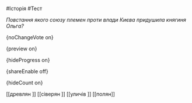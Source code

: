 #Історія #Тест

*Повстання якого союзу племен проти влади Києва придушила княгиня Ольга?*

{noChangeVote on}

{preview on}

{hideProgress on}

{shareEnable off}

{hideCount on}

[[древлян ]]
[[сіверян ]]
[[уличів ]]
[[полян]]
